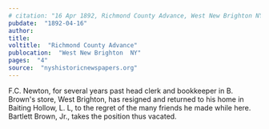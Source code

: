```yaml
---
# citation: "16 Apr 1892, Richmond County Advance, West New Brighton NY, p4, nyshistoricnewspapers.org."
pubdate:  "1892-04-16"
author: 
title: 
voltitle:  "Richmond County Advance"
publocation:  "West New Brighton  NY"
pages:  "4"
source:  "nyshistoricnewspapers.org"
---
```

F.C. Newton, for several years past head clerk and bookkeeper in B. Brown's store, West Brighton, has resigned and returned to his home in Baiting Hollow, L. L, to the regret of the many friends he made while here. Bartlett Brown, Jr., takes the position thus vacated.

